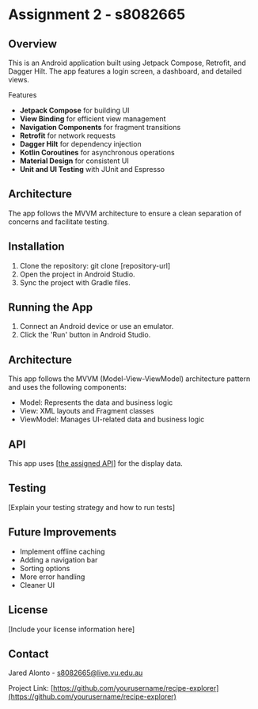 # Assignment 2 - s8082665

## Overview

This is an Android application built using Jetpack Compose, Retrofit, and Dagger Hilt. The app features a login screen, a dashboard, and detailed views.

Features

- **Jetpack Compose** for building UI
- **View Binding** for efficient view management
- **Navigation Components** for fragment transitions
- **Retrofit** for network requests
- **Dagger Hilt** for dependency injection
- **Kotlin Coroutines** for asynchronous operations
- **Material Design** for consistent UI
- **Unit and UI Testing** with JUnit and Espresso

## Architecture

The app follows the MVVM architecture to ensure a clean separation of concerns and facilitate testing.

## Installation

1. Clone the repository: git clone [repository-url]
2. Open the project in Android Studio.
3. Sync the project with Gradle files.

## Running the App
1. Connect an Android device or use an emulator.
2. Click the 'Run' button in Android Studio.

## Architecture
This app follows the MVVM (Model-View-ViewModel) architecture pattern and uses the following components:
- Model: Represents the data and business logic
- View: XML layouts and Fragment classes
- ViewModel: Manages UI-related data and business logic

## API
This app uses [[the assigned API](https://nit3213-api-h2b3-latest.onrender.com/)] for the display data.

## Testing
[Explain your testing strategy and how to run tests]

## Future Improvements
- Implement offline caching
- Adding a navigation bar
- Sorting options
- More error handling
- Cleaner UI


## License
[Include your license information here]

## Contact
Jared Alonto - s8082665@live.vu.edu.au

Project Link: [https://github.com/yourusername/recipe-explorer](https://github.com/yourusername/recipe-explorer)
